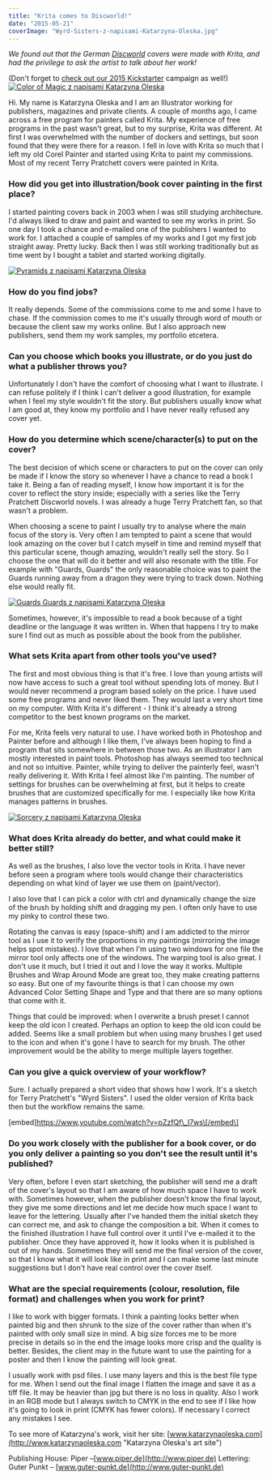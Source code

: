 ```yaml
---
title: "Krita comes to Discworld!"
date: "2015-05-21"
coverImage: "Wyrd-Sisters-z-napisami-Katarzyna-Oleska.jpg"
---
```


_We found out that the German [Discworld](https://en.wikipedia.org/wiki/Discworld "Discworld on WIkipedia") covers were made with Krita, and had the privilege to ask the artist to talk about her work!_

(Don't forget to [check out our 2015 Kickstarter](https://www.kickstarter.com/projects/krita/krita-free-paint-app-lets-make-it-faster-than-phot) campaign as well!) [![Color of Magic z napisami Katarzyna Oleska](../images/Color-of-Magic-z-napisami-Katarzyna-Oleska.jpg)](https://krita.org/wp-content/uploads/2015/05/Color-of-Magic-z-napisami-Katarzyna-Oleska.jpg)

Hi. My name is Katarzyna Oleska and I am an Illustrator working for publishers, magazines and private clients. A couple of months ago, I came across a free program for painters called Krita. My experience of free programs in the past wasn't great, but to my surprise, Krita was different. At first I was overwhelmed with the number of dockers and settings, but soon found that they were there for a reason. I fell in love with Krita so much that I left my old Corel Painter and started using Krita to paint my commissions. Most of my recent Terry Pratchett covers were painted in Krita.

### How did you get into illustration/book cover painting in the first place?

I started painting covers back in 2003 when I was still studying architecture. I'd always liked to draw and paint and wanted to see my works in print. So one day I took a chance and e-mailed one of the publishers I wanted to work for. I attached a couple of samples of my works and I got my first job straight away. Pretty lucky. Back then I was still working traditionally but as time went by I bought a tablet and started working digitally.

[![Pyramids z napisami Katarzyna Oleska](../images/Pyramids-z-napisami-Katarzyna-Oleska.jpg)](https://krita.org/wp-content/uploads/2015/05/Pyramids-z-napisami-Katarzyna-Oleska.jpg)

### How do you find jobs?

It really depends. Some of the commissions come to me and some I have to chase. If the commission comes to me it's usually through word of mouth or because the client saw my works online. But I also approach new publishers, send them my work samples, my portfolio etcetera.

### Can you choose which books you illustrate, or do you just do what a publisher throws you?

Unfortunately I don't have the comfort of choosing what I want to illustrate. I can refuse politely if I think I can't deliver a good illustration, for example when I feel my style wouldn't fit the story. But publishers usually know what I am good at, they know my portfolio and I have never really refused any cover yet.

### How do you determine which scene/character(s) to put on the cover?

The best decision of which scene or characters to put on the cover can only be made if I know the story so whenever I have a chance to read a book I take it. Being a fan of reading myself, I know how important it is for the cover to reflect the story inside; especially with a series like the Terry Pratchett Discworld novels. I was already a huge Terry Pratchett fan, so that wasn't a problem.

When choosing a scene to paint I usually try to analyse where the main focus of the story is. Very often I am tempted to paint a scene that would look amazing on the cover but I catch myself in time and remind myself that this particular scene, though amazing, wouldn't really sell the story. So I choose the one that will do it better and will also resonate with the title. For example with "Guards, Guards" the only reasonable choice was to paint the Guards running away from a dragon they were trying to track down. Nothing else would really fit.

[![Guards Guards z napisami Katarzyna Oleska](../images/Guards-Guards-z-napisami-Katarzyna-Oleska.jpg)](https://krita.org/wp-content/uploads/2015/05/Guards-Guards-z-napisami-Katarzyna-Oleska.jpg)

Sometimes, however, it's impossible to read a book because of a tight deadline or the language it was written in. When that happens I try to make sure I find out as much as possible about the book from the publisher.

### What sets Krita apart from other tools you've used?

The first and most obvious thing is that it's free. I love than young artists will now have access to such a great tool without spending lots of money. But I would never recommend a program based solely on the price. I have used some free programs and never liked them. They would last a very short time on my computer. With Krita it's different - I think it's already a strong competitor to the best known programs on the market.

For me, Krita feels very natural to use. I have worked both in Photoshop and Painter before and although I like them, I've always been hoping to find a program that sits somewhere in between those two. As an illustrator I am mostly interested in paint tools. Photoshop has always seemed too technical and not so intuitive. Painter, while trying to deliver the painterly feel, wasn't really delivering it. With Krita I feel almost like I'm painting. The number of settings for brushes can be overwhelming at first, but it helps to create brushes that are customized specifically for me. I especially like how Krita manages patterns in brushes.

[![Sorcery z napisami Katarzyna Oleska](../images/Sorcery-z-napisami-Katarzyna-Oleska.jpg)](https://krita.org/wp-content/uploads/2015/05/Sorcery-z-napisami-Katarzyna-Oleska.jpg)

### What does Krita already do better, and what could make it better still?

As well as the brushes, I also love the vector tools in Krita. I have never before seen a program where tools would change their characteristics depending on what kind of layer we use them on (paint/vector).

I also love that I can pick a color with ctrl and dynamically change the size of the brush by holding shift and dragging my pen. I often only have to use my pinky to control these two.

Rotating the canvas is easy (space-shift) and I am addicted to the mirror tool as I use it to verify the proportions in my paintings (mirroring the image helps spot mistakes). I love that when I'm using two windows for one file the mirror tool only affects one of the windows. The warping tool is also great. I don't use it much, but I tried it out and I love the way it works. Multiple Brushes and Wrap Around Mode are great too, they make creating patterns so easy. But one of my favourite things is that I can choose my own Advanced Color Setting Shape and Type and that there are so many options that come with it.

Things that could be improved: when I overwrite a brush preset I cannot keep the old icon I created. Perhaps an option to keep the old icon could be added. Seems like a small problem but when using many brushes I get used to the icon and when it's gone I have to search for my brush. The other improvement would be the ability to merge multiple layers together.

### Can you give a quick overview of your workflow?

Sure. I actually prepared a short video that shows how I work. It's a sketch for Terry Pratchett's "Wyrd Sisters". I used the older version of Krita back then but the workflow remains the same.

\[embed\]https://www.youtube.com/watch?v=pZzfQf\_I7ws\[/embed\]

### Do you work closely with the publisher for a book cover, or do you only deliver a painting so you don't see the result until it's published?

Very often, before I even start sketching, the publisher will send me a draft of the cover's layout so that I am aware of how much space I have to work with. Sometimes however, when the publisher doesn't know the final layout, they give me some directions and let me decide how much space I want to leave for the lettering. Usually after I've handed them the initial sketch they can correct me, and ask to change the composition a bit. When it comes to the finished illustration I have full control over it until I've e-mailed it to the publisher. Once they have approved it, how it looks when it is published is out of my hands. Sometimes they will send me the final version of the cover, so that I know what it will look like in print and I can make some last minute suggestions but I don't have real control over the cover itself.

### What are the special requirements (colour, resolution, file format) and challenges when you work for print?

I like to work with bigger formats. I think a painting looks better when painted big and then shrunk to the size of the cover rather than when it's painted with only small size in mind. A big size forces me to be more precise in details so in the end the image looks more crisp and the quality is better. Besides, the client may in the future want to use the painting for a poster and then I know the painting will look great.

I usually work with psd files. I use many layers and this is the best file type for me. When I send out the final image I flatten the image and save it as a tiff file. It may be heavier than jpg but there is no loss in quality. Also I work in an RGB mode but I always switch to CMYK in the end to see if I like how it's going to look in print (CMYK has fewer colors). If necessary I correct any mistakes I see.

To see more of Katarzyna's work, visit her site: [www.katarzynaoleska.com](http://www.katarzynaoleska.com "Katarzyna Oleska's art site")

Publishing House: Piper –[www.piper.de](http://www.piper.de) Lettering: Guter Punkt – [www.guter-punkt.de](http://www.guter-punkt.de)
